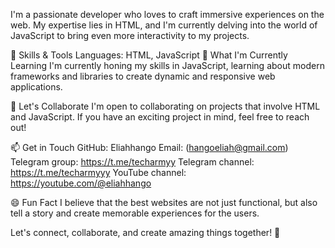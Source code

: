 I'm a passionate developer who loves to craft immersive experiences on the web. My expertise lies in HTML, and I'm currently delving into the world of JavaScript to bring even more interactivity to my projects.

🚀 Skills & Tools
Languages: HTML, JavaScript
🌱 What I'm Currently Learning
I'm currently honing my skills in JavaScript, learning about modern frameworks and libraries to create dynamic and responsive web applications.

💬 Let's Collaborate
I'm open to collaborating on projects that involve HTML and JavaScript. If you have an exciting project in mind, feel free to reach out!

📫 Get in Touch
GitHub: Eliahhango
Email: (hangoeliah@gmail.com)
Telegram group: https://t.me/techarmyy
Telegram channel: https://t.me/techarmyyy
YouTube channel: https://youtube.com/@eliahhango

😄 Fun Fact
I believe that the best websites are not just functional, but also tell a story and create memorable experiences for the users.

Let's connect, collaborate, and create amazing things together! 🌟
